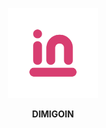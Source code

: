 <p align="center">
    <img alt="DIMIGOIN" src="assets/images/dimigoin.png" width="144">
    <p align="center">
        <strong>DIMIGOIN</strong>
    </p>
</p>
